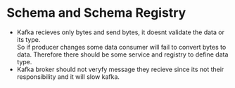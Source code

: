 # Schema and Schema Registry  
- Kafka recieves only bytes and send bytes, it doesnt validate the data or its type.  
So if producer changes some data consumer will fail to convert bytes to data. 
Therefore there should be some service and registry to define data type.
- Kafka broker should not veryfy message they recieve since its not their responsibility and it will slow kafka.
